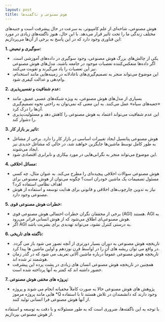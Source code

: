 ```yaml
---
layout: post
title: هوش مصنوعی و ناگفته‌ها
---
```


هوش مصنوعی، شاخه‌ای از علم کامپیوتر، به سرعت در حال پیشرفت است و جنبه‌های مختلف زندگی ما را تحت تاثیر قرار می‌دهد. با این حال، هنوز ناگفته‌های زیادی در مورد این فناوری وجود دارد که در این پاسخ به برخی از آن‌ها می‌پردازیم:

**1. سوگیری و تبعیض:**

* یکی از چالش‌های بزرگ هوش مصنوعی، وجود سوگیری در داده‌های آموزشی است. اگر داده‌ها منعکس‌کننده تعصبات موجود در جامعه باشند، مدل‌های هوش مصنوعی نیز این تعصبات را یاد می‌گیرند و تقویت می‌کنند.
* این موضوع می‌تواند منجر به تصمیم‌گیری‌های ناعادلانه در زمینه‌هایی مانند استخدام، وام‌دهی و عدالت کیفری شود.

**2. عدم شفافیت و تفسیرپذیری:**

* بسیاری از مدل‌های هوش مصنوعی، به ویژه شبکه‌های عصبی عمیق، مانند «جعبه‌های سیاه» عمل می‌کنند. به این معنی که نمی‌توان به راحتی نحوه تصمیم‌گیری آن‌ها را درک کرد.
* این عدم شفافیت می‌تواند اعتماد به هوش مصنوعی را کاهش دهد و مسئولیت‌پذیری را دشوار کند.

**3. تاثیر بر بازار کار:**

* هوش مصنوعی پتانسیل ایجاد تغییرات اساسی در بازار کار را دارد. برخی از مشاغل به طور کامل توسط ماشین‌ها جایگزین خواهند شد، در حالی که مشاغل جدیدی نیز ایجاد می‌شوند.
* این موضوع می‌تواند منجر به نگرانی‌هایی در مورد بیکاری و نابرابری اقتصادی شود.

**4. مسائل اخلاقی:**

* هوش مصنوعی سوالات اخلاقی پیچیده‌ای را مطرح می‌کند. به عنوان مثال، چه کسی مسئول تصمیمات یک ماشین خودران است؟ چگونه می‌توان از هوش مصنوعی برای اهداف نظامی استفاده کرد؟
* نیاز به تدوین چارچوب‌های اخلاقی و قانونی برای هدایت توسعه و استفاده از هوش مصنوعی وجود دارد.

**5. خطرات هوش مصنوعی قوی:**

* برخی از محققان نگران خطرات احتمالی هوش مصنوعی قوی (AGI) هستند. AGI به هوش مصنوعی‌ای اطلاق می‌شود که از هوش انسانی فراتر می‌رود.
* اگر AGI به درستی کنترل نشود، می‌تواند تهدیدی برای بشریت باشد.

**6. ناگفته های تاریخی:**

* تاریخچه هوش مصنوعی به دوران بسیار دورتری از آنچه تصور می شود باز می گردد. در واقع می توان ریشه های آن را در اواسط قرن نوزدهم و اولین ماشین ها پیدا کرد.
* تاریخچه هوش مصنوعی عموماً درباره ماشین آلاتی تعریف می شود که در گذر زمان هوشمند تر شده اند.
* همچنین در تاریخچه هوش مصنوعی انسان های زیادی در پشت پرده این پیشرفت حضور داشته اند که کمتر به آنها پرداخته شده است.

**7. پروژه های مخفی هوش مصنوعی:**

* پژوهش های هوش مصنوعی حالا به صورت کاملاً مخفیانه انجام می شوند و پروژه هایی مانند پروژه مرموز *Q وجود دارند که دانشمندان در تلاش هستند تا با استفاده از آنها هوش مصنوعی فرا انسانی تولید کنند.

با توجه به این ناگفته‌ها، ضروری است که به طور مسئولانه و با دقت به توسعه و استفاده از هوش مصنوعی بپردازیم.

